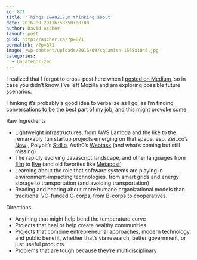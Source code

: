 ```yaml
---
id: 871
title: 'Things I&#8217;m thinking about'
date: 2016-09-29T16:58:50+00:00
author: David Ascher
layout: post
guid: http://ascher.ca/?p=871
permalink: /?p=871
image: /wp-content/uploads/2016/09/squamish-1568x1046.jpg
categories:
  - Uncategorized
---
```

I realized that I forgot to cross-post here when I [posted on Medium](http://medium.com/david-ascher/next-chapter-2678e262ce27), so in case you didn&#8217;t know, I&#8217;ve left Mozilla and am exploring possible future scenarios.

Thinking it&#8217;s probably a good idea to verbalize as I go, as I&#8217;m finding conversations to be the best part of my job, and this might provoke some.

Raw Ingredients

  * Lightweight infrastructures, from AWS Lambda and the like to the remarkably fun startup projects emerging on that space, esp. Zeit.co&#8217;s [Now](https://zeit.co/now) , Polybit&#8217;s [Stdlib](https://stdlib.com/), Auth0&#8217;s [Webtask](https://webtask.io/) (and what&#8217;s coming but still missing)
  * The rapidly evolving Javascript landscape, and other languages from [Elm](http://elm-lang.org/) to [Eve](https://witheve.com) (and old favorites like [Metapost](https://en.wikipedia.org/wiki/MetaPost))
  * Learning about the role that software systems are playing in environment-impacting technologies, from smart grids and energy storage to transportation (and avoiding transportation)
  * Reading and hearing about more humane organizational models than traditional VC-funded C-corps, from B-corps to cooperatives.

Directions

  * Anything that might help bend the temperature curve
  * Projects that heal or help create healthy communities
  * Projects that combine entrepreneurial approaches, modern technology, and public benefit, whether that&#8217;s via research, better government, or just useful products.
  * Problems that are tough because they&#8217;re multidisciplinary

&nbsp;